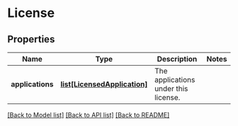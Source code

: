 # License

## Properties
Name | Type | Description | Notes
------------ | ------------- | ------------- | -------------
**applications** | [**list[LicensedApplication]**](LicensedApplication.md) | The applications under this license. | 

[[Back to Model list]](../README.md#documentation-for-models) [[Back to API list]](../README.md#documentation-for-api-endpoints) [[Back to README]](../README.md)

